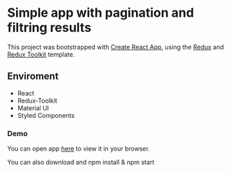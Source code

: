 # Simple app with pagination and filtring results

This project was bootstrapped with [Create React App](https://github.com/facebook/create-react-app), using the [Redux](https://redux.js.org/) and [Redux Toolkit](https://redux-toolkit.js.org/) template.

## Enviroment

- React
- Redux-Toolkit
- Material UI
- Styled Components

### Demo
You can open app [here](https://codibly-app.web.app/) to view it in your browser.

You can also download and npm install & npm start
